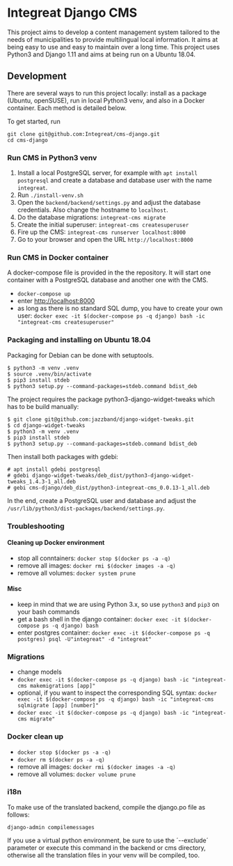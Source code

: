 # Integreat Django CMS
This project aims to develop a content management system tailored to the needs of municipalities to provide multilingual local information. It aims at being easy to use and easy to maintain over a long time. This project uses Python3 and Django 1.11 and aims at being run on a Ubuntu 18.04.

## Development
There are several ways to run this project locally: install as a package (Ubuntu, openSUSE), run in local Python3 venv, and also in a Docker container. Each method is detailed below.

To get started, run
````
git clone git@github.com:Integreat/cms-django.git
cd cms-django
````

### Run CMS in Python3 venv
1. Install a local PostgreSQL server, for example with `apt install postgresql` and create a database and database user with the name `integreat`.
2. Run `./install-venv.sh`
3. Open the `backend/backend/settings.py` and adjust the database credentials. Also change the hostname to `localhost`.
4. Do the database migrations: `integreat-cms migrate`
5. Create the initial superuser: `integreat-cms createsuperuser`
6. Fire up the CMS: `integreat-cms runserver localhost:8000`
7. Go to your browser and open the URL `http://localhost:8000`

### Run CMS in Docker container
A docker-compose file is provided in the the repository. It will start one container with a PostgreSQL database and another one with the CMS.
* `docker-compose up`
* enter [http://localhost:8000](http://localhost:8000)
* as long as there is no standard SQL dump, you have to create your own user: `docker exec -it $(docker-compose ps -q django) bash -ic "integreat-cms createsuperuser"`

### Packaging and installing on Ubuntu 18.04
Packaging for Debian can be done with setuptools.
```
$ python3 -m venv .venv
$ source .venv/bin/activate
$ pip3 install stdeb
$ python3 setup.py --command-packages=stdeb.command bdist_deb
```
The project requires the package python3-django-widget-tweaks which has to be build manually:
````
$ git clone git@github.com:jazzband/django-widget-tweaks.git
$ cd django-widget-tweaks
$ python3 -m venv .venv
$ pip3 install stdeb
$ python3 setup.py --command-packages=stdeb.command bdist_deb
````
Then install both packages with gdebi:
````
# apt install gdebi postgresql
# gdebi django-widget-tweaks/deb_dist/python3-django-widget-tweaks_1.4.3-1_all.deb
# gebi cms-django/deb_dist/python3-integreat-cms_0.0.13-1_all.deb
````
In the end, create a PostgreSQL user and database and adjust the `/usr/lib/python3/dist-packages/backend/settings.py`.


### Troubleshooting
#### Cleaning up Docker environment
* stop all conntainers: `docker stop $(docker ps -a -q)`
* remove all images: `docker rmi $(docker images -a -q)`
* remove all volumes: `docker system prune`
#### Misc
* keep in mind that we are using Python 3.x, so use `python3` and `pip3` on your bash commands
* get a bash shell in the django container: `docker exec -it $(docker-compose ps -q django) bash`
* enter postgres container: `docker exec -it $(docker-compose ps -q postgres) psql -U"integreat" -d "integreat"`

### Migrations
* change models
* `docker exec -it $(docker-compose ps -q django) bash -ic "integreat-cms makemigrations [app]"`
* optional, if you want to inspect the corresponding SQL syntax: `docker exec -it $(docker-compose ps -q django) bash -ic "integreat-cms sqlmigrate [app] [number]"`
* `docker exec -it $(docker-compose ps -q django) bash -ic "integreat-cms migrate"`

### Docker clean up
* `docker stop $(docker ps -a -q)`
* `docker rm $(docker ps -a -q)`
* remove all images: `docker rmi $(docker images -a -q)`
* remove all volumes: `docker volume prune`

### i18n
To make use of the translated backend, compile the django.po file as follows:

`django-admin compilemessages`

If you use a virtual python environment, be sure to use the ´--exclude´ parameter or execute this command in the backend or cms directory, otherwise all the translation files in your venv will be compiled, too.

